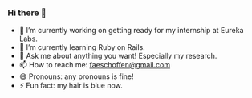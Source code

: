 ### Hi there 👋


- 🔭 I’m currently working on getting ready for my internship at Eureka Labs.
- 🌱 I’m currently learning Ruby on Rails.
- 💬 Ask me about anything you want! Especially my research.
- 📫 How to reach me: faeschoffen@gmail.com
- 😄 Pronouns: any pronouns is fine!
- ⚡ Fun fact: my hair is blue now.
